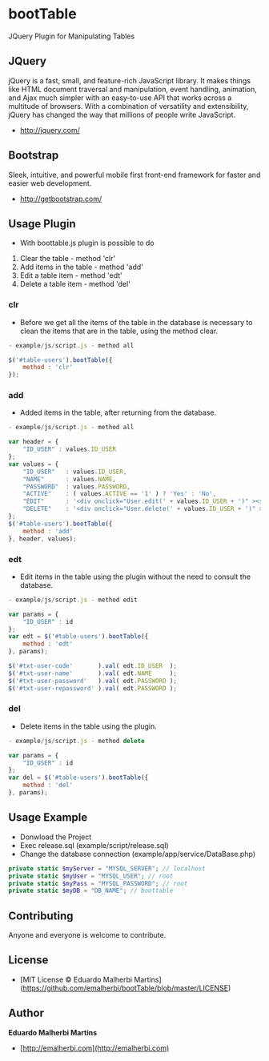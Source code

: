 bootTable
=========

JQuery Plugin for Manipulating Tables

## JQuery
jQuery is a fast, small, and feature-rich JavaScript library. It makes things like HTML document traversal and manipulation, event handling, animation, and Ajax much simpler with an easy-to-use API that works across a multitude of browsers. With a combination of versatility and extensibility, jQuery has changed the way that millions of people write JavaScript.

- http://jquery.com/

## Bootstrap
Sleek, intuitive, and powerful mobile first front-end framework for faster and easier web development.

- http://getbootstrap.com/

## Usage Plugin 

- With boottable.js plugin is possible to do

1. Clear the table - method 'clr'
2. Add items in the table - method 'add'
3. Edit a table item - method 'edt'
4. Delete a table item - method 'del'

### clr

- Before we get all the items of the table in the database is necessary to clean the items that are in the table, using the method clear.

```javascript
- example/js/script.js - method all

$('#table-users').bootTable({
	method : 'clr'
});	
```

### add

- Added items in the table, after returning from the database. 

```javascript
- example/js/script.js - method all

var header = { 
	"ID_USER" : values.ID_USER
};
var values = {
	"ID_USER" 	: values.ID_USER, 
	"NAME" 		: values.NAME,
	"PASSWORD" 	: values.PASSWORD,
	"ACTIVE" 	: ( values.ACTIVE == '1' ) ? 'Yes' : 'No',
	"EDIT" 		: '<div onclick="User.edit(' + values.ID_USER + ')" ><span class="glyphicon glyphicon-pencil"></span></div>',
	"DELETE" 	: '<div onclick="User.delete(' + values.ID_USER + ')" ><span class="glyphicon glyphicon-trash"></span></div>'
};
$('#table-users').bootTable({
	method : 'add'
}, header, values);		
```

### edt

- Edit items in the table using the plugin without the need to consult the database.

```javascript
- example/js/script.js - method edit

var params = { 
	"ID_USER" : id
};
var edt = $('#table-users').bootTable({
	method : 'edt'
}, params);	

$('#txt-user-code'		 ).val( edt.ID_USER  );
$('#txt-user-name'		 ).val( edt.NAME 	 );
$('#txt-user-password'	 ).val( edt.PASSWORD );
$('#txt-user-repassword' ).val( edt.PASSWORD );	
```

### del

- Delete items in the table using the plugin.

```javascript
- example/js/script.js - method delete

var params = { 
	"ID_USER" : id
};
var del = $('#table-users').bootTable({
	method : 'del'
}, params);	
```

## Usage Example 

- Donwload the Project 
- Exec release.sql (example/script/release.sql)  
- Change the database connection (example/app/service/DataBase.php) 

```php
private static $myServer = "MYSQL_SERVER"; // localhost
private static $myUser = "MYSQL_USER"; // root
private static $myPass = "MYSQL_PASSWORD"; // root
private static $myDB = "DB_NAME"; // boottable 
```

## Contributing

Anyone and everyone is welcome to contribute.

## License

+ [MIT License © Eduardo Malherbi Martins] (https://github.com/emalherbi/bootTable/blob/master/LICENSE)

## Author

**Eduardo Malherbi Martins**

+ [http://emalherbi.com](http://emalherbi.com)

